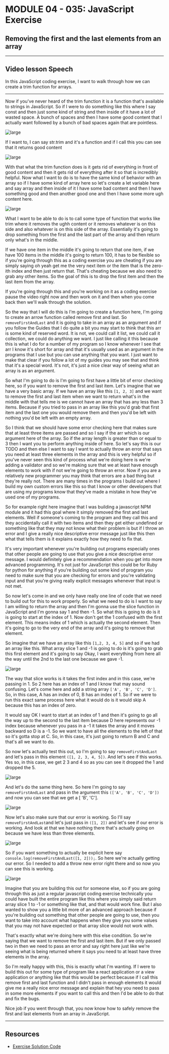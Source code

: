 # MODULE 04 - 035: JavaScript Exercise

## Removing the first and the last elements from an array



****

## Video lesson Speech

In this JavaScript coding exercise, I want to walk through how we can create a trim function for arrays.

****

Now if you've never heard of the trim function it is a function that's available to strings in JavaScript. So if I were to do something like this where I say const and then just some kind of string and then inside of it have a lot of wasted space. A bunch of spaces and then I have some good content that I actually want followed by a bunch of bad spaces again that are pointless.

![large](./04-035_IMG1.png)

If I want to, I can say str.trim and it's a function and if I call this you can see that it returns good content 

![large](./04-035_IMG2.png)

With that what the trim function does is it gets rid of everything in front of good content and then it gets rid of everything after it so that is incredibly helpful. Now what I want to do is to have the same kind of behavior with an array so if I have some kind of array here so let's create a let variable here and say array and then inside of it I have some bad content and then I have something good and then another good one and then I have some more ugh content here. 

![large](./04-035_IMG3.png)

What I want to be able to do is to call some type of function that works like trim where it removes the ughh content or it removes whatever is on this side and also whatever is on this side of the array. Essentially it's going to drop something from the first and the last part of the array and then return only what's in the middle.

If we have one item in the middle it's going to return that one item, if we have 100 items in the middle it's going to return 100, it has to be flexible so if you're going through this as a coding exercise you are cheating if you are simply saying oh yeah get me the very next item or the item that is the zero-ith index and then just return that. That's cheating because we also need to grab any other items. So the goal of this is to drop the first item and then the last item from the array. 

If you're going through this and you're working on it as a coding exercise pause the video right now and then work on it and then when you come back then we'll walk through the solution. 

So the way that I will do this is I'm going to create a function here, I'm going to create an arrow function called remove first and last. So `removeFirstAndLast` and it is going to take in an array as an argument and if you follow the Guides that I do quite a bit you may start to think that this arr is some kind of reserved word. It is not, we could call it list, we could call it collection, we could do anything we want. I just like calling it this because this is what I do for a number of my program so I know whenever I see that arr I know it's short for array and that it's usually used as an argument in the programs that I use but you can use anything that you want. I just want to make that clear if you follow a lot of my guides you may see that and think that it's a special word. It's not, it's just a nice clear way of seeing what an array is as an argument. 

So what I'm going to do is I'm going to first have a little bit of error checking here, so if you want to remove the first and last item. Let's imagine that we have a very basic array. If we have an array like this `[1, 2, 3]` and we want to remove the first and last item when we want to return what's in the middle with that tells me is we cannot have an array that has any less than 3 items. Because if you tried to pass in an array like this you'd grab that first item and the last one you would remove them and then you'd be left with nothing you'd be left with an empty array. 

So I think that we should have some error checking here that makes sure that at least three items are passed and so I say if the arr which is our argument here of the array. So if the array length is greater than or equal to 3 then I want you to perform anything inside of here. So let's say this is our TODO and then else I want to say I want to actually throw an error that says you need at least three elements in the array and this is very helpful so if you've never seen this kind of process what we're doing here is we're adding a validator and so we're making sure that we at least have enough elements to work with if not we're going to throw an error. Now if you are a relatively new programmer you may think that errors are a bad thing but they're really not. There are many times in the programs I build out where I build my own custom errors like this so that I know or other developers that are using my programs know that they've made a mistake in how they've used one of my programs. 

So for example right here imagine that I was building a javascript NPM module and it had this goal where it simply removed the first and last elements. Well if someone's coming to the program and they call this and they accidentally call it with two items and then they get either undefined or something like that they may not know what their problem is but if I throw an error and I give a really nice descriptive error message just like this then what that tells them is it explains exactly how they need to fix that. 

It's very important whenever you're building out programs especially ones that other people are going to use that you give a nice descriptive error message. I would definitely give a recommendation when you get into more advanced programming. It's not just for JavaScript this could be for Ruby for python for anything if you're building out some kind of program you need to make sure that you are checking for errors and you're validating input and that you're giving really explicit messages whenever that input is not met.

So now let's come in and we only have really one line of code that we need to build out for this to work properly. So what we need to do is I want to say I am willing to return the array and then I'm gonna use the slice function in JavaScript and I'm gonna say 1 and then -1. So what this is going to do is it is going to start at the index of 1. Now don't get the 1 confused with the first element. This means index of 1 which is actually the second element. Then it's going to go to the very end of the array and it's going to remove that element. 

So imagine that we have an array like this `[1,2, 3, 4, 5]` and so if we had an array like this. What array slice 1 and -1 is going to do is it's going to grab this first element and it's going to say Okay, I want everything from here all the way until the 2nd to the last one because we gave -1. 

![large](./04-035_IMG4.png)

The way that slice works is it takes the first index and in this case, we're passing in 1. So 2 here has an index of 1 and I know that may sound confusing. Let's come here and add a string array `['A', 'B', 'C', 'D']`. So, in this case, A has an index of 0, B has an index of 1. So if we were to run this exact same process here what it would do is it would skip A because this has an index of zero.

It would say OK I want to start at an index of 1 and then it's going to go all the way up to the second to the last item because D here represents our  -1 index because whenever you pass in a -1 it takes the array and it moves backward so D is a -1. So we want to have all the elements to the left of that so it's gotta stop at C. So, in this case, it's just going to return B and C and that's all we want to do. 

So now let's actually test this out, so I'm going to say `removeFirstAndLast` and let's pass in this element `([1, 2, 3, 4, 5])`. And let's see if this works. Yes so, in this case, we get 2 3 and 4 so as you can see it dropped the 1 and dropped the 5. 

![large](./04-035_IMG5.png)

And let's do the same thing here. So here I'm going to say `removeFirstAndLast` and pass in the argument this `(['A', 'B', 'C', 'D'])` and now you can see that we get a [ 'B', 'C']. 

![large](./04-035_IMG6.png)

Now let's also make sure that our error is working. So I'll say `removeFirstAndLast`and let's just pass in `([1, 2])` and let's see if our error is working. And look at that we have nothing there that's actually going on because we have less than three elements. 

![large](./04-035_IMG7.png)

So if you want something to actually be explicit here say `console.log(removeFirstAndLast([1, 2]));`. So here we're actually getting our error. So I needed to add a throw new error right there and so now you can see this is working.

![large](./04-035_IMG8.png)

Imagine that you are building this out for someone else, so if you are going through this as just a regular javascript coding exercise technically you could have built the entire program like this where you simply said return array slice 1 to -1 or something like that, and that would work fine. But I also wanted to show you a little bit more of an advanced approach because if you're building out something that other people are going to use, then you want to take into account what happens when they give you some values that you may not have expected or that array slice would not work with. 

That's exactly what we're doing here with this else condition. So we're saying that we want to remove the first and last item. But if we only passed two in then we need to pass an error and say right here just like we're seeing what is being returned where it says you need to at least have three elements in the array. 

So I'm really happy with this, this is exactly what I'm wanting. If I were to build this out for some type of program like a react application or a view application or anything like that this would be perfect because if I call this remove first and last function and I didn't pass in enough elements it would give me a really nice error message and explain that hey you need to pass in some more elements if you want to call this and then I'd be able to do that and fix the bugs. 

Nice job if you went through that, you now know how to safely remove the first and last elements from an array in JavaScript.

****

## Resources

- [Exercise Solution Code](https://github.com/bottega-code-school/javascript-code-exercises/blob/master/data-structures/remove-first-and-last.js)
